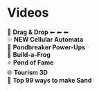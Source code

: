 # Videos

🐉 **Drag & Drop** ⬅ ⬅ ⬅<br>
✨ **NEW Cellular Automata**<br>
🤖 **Pondbreaker Power-Ups**<br>
🐸 **Build-a-Frog**<br>
⭐ **Pond of Fame**<br>
🌐 **Tourism 3D**<br>
🎩 **Top 99 ways to make Sand**<br>
